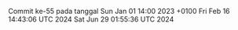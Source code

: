 Commit ke-55 pada tanggal Sun Jan 01 14:00 2023 +0100
Fri Feb 16 14:43:06 UTC 2024
Sat Jun 29 01:55:36 UTC 2024
